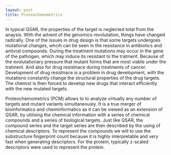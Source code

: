```yaml
---
layout: post
title: Proteochemometrics
---
```


In typical QSAR, the properties of the target is neglected total from the anaysis. With the advent of the genomics revolutation, things have changed radically. One of the issues in drug design is that some targets undergoes mutational changes, whcih can be seen in the resistance in antibiotics and antivral compounds. During the treatment mutations may occur in the gene of the pathogen, which may induce its resistant to the tratment. Because of the evolutationary pressure that mutant forms that are most viable under the tratment. And also for drug resistnace during treatments of cancer. Development of drug resistnace is a problem in drug development, with the mutations constantly change the structural properties of the drug targets. The chemist is then forced to develop new drugs that interact efficiently with the new mutated targets.

Proteochemometrics (PCM) allows to to analyze virtually any number of targets and mutant variants simultaneously. It is a true merger of bioinformatics and cheminformatics as it can be viewed as an extension of QSAR, by utilising the chemical information with a series of chemical compounds and a series of biological targets. Just like QSAR, the compound series and the target series are then described by the using of chemical descriptors. To represent the compounds we will to use the substructure fingerprint count because it is highly interpretable and very fast when generating descriptors. For the protein, typically z-scaled descriptors were used to represent the protein. 
